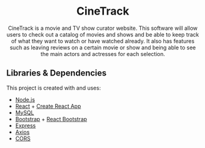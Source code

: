 <h1 align = 'center'>CineTrack</h1> 
<p align = 'center'>
CineTrack is a movie and TV show curator website. This software will allow users to check out a catalog of movies and shows and be able to keep track of what they want to watch or have watched already. It also has features such as leaving reviews on a certain movie or show and being able to see the main actors and actresses for each selection. 
</p>

## Libraries & Dependencies
This project is created with and uses:

- [Node.js](https://nodejs.org)
- [React](https://reactjs.org) + [Create React App](https://create-react-app.dev/)
- [MySQL](https://www.npmjs.com/package/mysql)
- [Bootstrap](https://getbootstrap.com) + [React Bootstrap](https://react-bootstrap.github.io) 
- [Express](expressjs.com)
- [Axios](https://axios-http.com/)
- [CORS](https://www.npmjs.com/package/cors)
